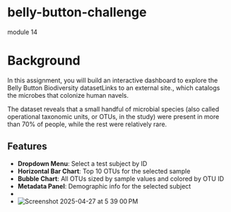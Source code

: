 # belly-button-challenge
module 14

# Background
In this assignment, you will build an interactive dashboard to explore the Belly Button Biodiversity datasetLinks to an external site., which catalogs the microbes that colonize human navels.

The dataset reveals that a small handful of microbial species (also called operational taxonomic units, or OTUs, in the study) were present in more than 70% of people, while the rest were relatively rare.

## Features  
- **Dropdown Menu**: Select a test subject by ID  
- **Horizontal Bar Chart**: Top 10 OTUs for the selected sample  
- **Bubble Chart**: All OTUs sized by sample values and colored by OTU ID  
- **Metadata Panel**: Demographic info for the selected subject
-
- ![Screenshot 2025-04-27 at 5 39 00 PM](https://github.com/user-attachments/assets/4e562be7-bf43-42ca-8d60-cd1a3dcf0c9d)
